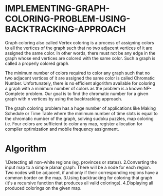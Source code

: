 # IMPLEMENTING-GRAPH-COLORING-PROBLEM-USING-BACKTRACKING-APPROACH
Graph coloring also called Vertex coloring is a process of assigning colors to all the vertices of the graph such that no two adjacent vertices of it are assigned the same color. In other words, there must not be any edge in the graph whose end vertices are colored with the same color. Such a graph is called a properly colored graph. 

The minimum number of colors required to color any graph such that no two adjacent vertices of it are assigned the same color is called Chromatic Number. Unfortunately, there is no efficient algorithm available for coloring a graph with a minimum number of colors as the problem is a known NP-Complete problem. Our goal is to find the chromatic number for a given graph with n vertices by using the backtracking approach.

The graph coloring problem has a huge number of applications like Making Schedule or Time Table where the minimum number of time slots is equal to the chromatic number of the graph, solving sudoku puzzles, map coloring i.e. Four colors are sufficient to color any map, register allocation for compiler optimization and mobile frequency assignment.

# Algorithm
1.Detecting all non-white regions (eg. provinces or states).
2.Converting the input map to a simple planar graph: There will be a node for each region. Two nodes will be adjacent, if and only if their corresponding regions have a common border on the map.
3.Using backtracking for coloring that graph (it's a recursive function that produces all valid colorings).
4.Displaying all produced colorings on the given map.
